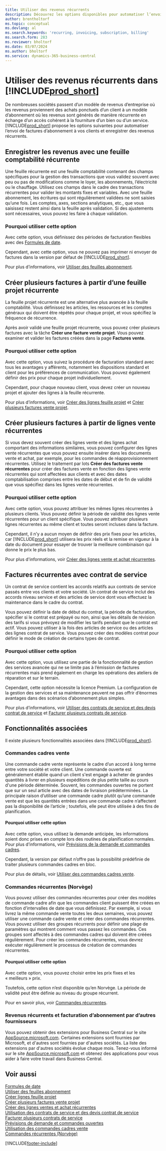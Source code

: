 ```yaml
---
title: Utiliser des revenus récurrents
description: Découvrez les options disponibles pour automatiser l’envoi de factures d’abonnement à vos clients et enregistrer des revenus récurrents.
author: brentholtorf
ms.topic: conceptual
ms.devlang: al
ms.search.keywords: 'recurring, invoicing, subscription, billing'
ms.search.form: 283
ms.reviewer: bholtorf
ms.date: 03/07/2024
ms.author: bholtorf
ms.service: dynamics-365-business-central
---
```

# Utiliser des revenus récurrents dans [!INCLUDE[prod_short](includes/prod_short.md)]

De nombreuses sociétés passent d’un modèle de revenus d’entreprise où les revenus proviennent des achats ponctuels d’un client à un modèle d’abonnement où les revenus sont générés de manière récurrente en échange d’un accès cohérent à la fourniture d’un bien ou d’un service.
[!INCLUDE[prod_short](includes/prod_short.md)] propose les options suivantes pour automatiser l’envoi de factures d’abonnement à vos clients et enregistrer des revenus récurrents. 

## Enregistrer les revenus avec une feuille comptabilité récurrente

Une feuille récurrente est une feuille comptabilité contenant des champs spécifiques pour la gestion des transactions que vous validez souvent avec peu ou pas de modifications comme le loyer, les abonnements, l’électricité ou le chauffage. Utilisez ces champs dans le cadre des transactions récurrentes pour valider les montants fixes et variables. Avec une feuille abonnement, les écritures qui sont régulièrement validées ne sont saisies qu’une fois. Les comptes, axes, sections analytiques, etc., que vous saisissez restent ainsi dans la feuille après validation. Si des ajustements sont nécessaires, vous pouvez les faire à chaque validation.

### Pourquoi utiliser cette option

Avec cette option, vous définissez des périodes de facturation flexibles avec des [Formules de date](ui-enter-date-ranges.md#use-date-formulas).

Cependant, avec cette option, vous ne pouvez pas imprimer ni envoyer de factures dans la version par défaut de [!INCLUDE[prod_short](includes/prod_short.md)].  

Pour plus d’informations, voir [Utiliser des feuilles abonnement](ui-work-general-journals.md#work-with-recurring-journals).  

## Créer plusieurs factures à partir d’une feuille projet récurrente

La feuille projet récurrente est une alternative plus avancée à la feuille comptabilité. Vous définissez les articles, les ressources et les comptes généraux qui doivent être répétés pour chaque projet, et vous spécifiez la fréquence de récurrence.  

Après avoir validé une feuille projet récurrente, vous pouvez créer plusieurs factures avec la tâche **Créer une facture vente projet**. Vous pouvez examiner et valider les factures créées dans la page **Factures vente**.

### Pourquoi utiliser cette option

Avec cette option, vous suivez la procédure de facturation standard avec tous les avantages y afférents, notamment les dispositions standard et client pour les préférences de communication. Vous pouvez également définir des prix pour chaque projet individuellement.

Cependant, pour chaque nouveau client, vous devez créer un nouveau projet et ajouter des lignes à la feuille récurrente. 

Pour plus d’informations, voir [Créer des lignes feuille projet](projects-how-record-job-usage.md#to-create-project-journal-lines-manually) et [Créer plusieurs factures vente projet](projects-how-invoice-jobs.md#to-create-multiple-project-sales-invoices).

## Créer plusieurs factures à partir de lignes vente récurrentes

Si vous devez souvent créer des lignes vente et des lignes achat comportant des informations similaires, vous pouvez configurer des lignes vente récurrentes que vous pouvez ensuite insérer dans les documents vente et achat, par exemple, pour les commandes de réapprovisionnement récurrentes. Utilisez le traitement par lots **Créer des factures vente récurrentes** pour créer des factures vente en fonction des lignes vente récurrentes qui sont affectées aux clients et avec des dates comptabilisation comprises entre les dates de début et de fin de validité que vous spécifiez dans les lignes vente récurrentes.  

### Pourquoi utiliser cette option

Avec cette option, vous pouvez attribuer les mêmes lignes récurrentes à plusieurs clients. Vous pouvez définir la période de validité des lignes vente récurrentes pour un client spécifique. Vous pouvez attribuer plusieurs lignes récurrentes au même client et toutes seront incluses dans la facture.

Cependant, il n’y a aucun moyen de définir des prix fixes pour les articles, car [!INCLUDE[prod_short](includes/prod_short.md)] utilisera les prix réels et la remise en vigueur à la date du document pour essayer de trouver la meilleure combinaison qui donne le prix le plus bas.  

Pour plus d'informations, voir [Créer des lignes vente et achat récurrentes](sales-how-work-standard-lines.md).

## Factures récurrentes avec contrat de service

Un contrat de service contient les accords relatifs aux contrats de service passés entre vos clients et votre société. Un contrat de service inclut des accords niveau service et des articles de service dont vous effectuez la maintenance dans le cadre du contrat.  

Vous pouvez définir la date de début du contrat, la période de facturation, spécifier si le contrat est prépayé ou non, ainsi que les détails de révision des tarifs si vous prévoyez de modifier les tarifs pendant que le contrat est actif. Vous pouvez utiliser à la fois des articles de service ou des articles des lignes contrat de service.
Vous pouvez créer des modèles contrat pour définir le mode de création de certains types de contrat.  

### Pourquoi utiliser cette option

Avec cette option, vous utilisez une partie de la fonctionnalité de gestion des services avancée qui ne se limite pas à l’émission de factures récurrentes mais prend également en charge les opérations des ateliers de réparation et sur le terrain.

Cependant, cette option nécessite la licence Premium. La configuration de la gestion des services et sa maintenance peuvent ne pas offrir d’énormes avantages dans des scénarios d’abonnement plus simples.  

Pour plus d’informations, voir [Utiliser des contrats de service et des devis contrat de service](service-how-to-create-service-contracts-and-service-contract-quotes.md) et [Facturer plusieurs contrats de service](service-how-create-invoices.md#to-invoice-several-service-contracts).

## Fonctionnalités associées
Il existe plusieurs fonctionnalités associées dans [!INCLUDE[prod_short](includes/prod_short.md)].

### Commandes cadres vente

Une commande cadre vente représente le cadre d’un accord à long terme entre votre société et votre client.
Une commande ouverte est généralement établie quand un client s'est engagé à acheter de grandes quantités à livrer en plusieurs expéditions de plus petite taille au cours d'une période déterminée. Souvent, les commandes ouvertes ne portent que sur un seul article avec des dates de livraison prédéterminées. La principale raison d’utiliser une commande cadre plutôt qu’une commande vente est que les quantités entrées dans une commande cadre n’affectent pas la disponibilité de l’article ; toutefois, elle peut être utilisée à des fins de planification.

#### Pourquoi utiliser cette option

Avec cette option, vous utilisez la demande anticipée, les informations soient donc prises en compte lors des routines de planification normales. Pour plus d’informations, voir [Prévisions de la demande et commandes cadres](design-details-central-concepts-of-the-planning-system.md#demand-forecasts-and-blanket-orders).  

Cependant, la version par défaut n’offre pas la possibilité prédéfinie de traiter plusieurs commandes cadres en bloc.

Pour plus de détails, voir [Utiliser des commandes cadres vente](sales-how-to-create-blanket-sales-orders.md).

### Commandes récurrentes (Norvège)

Vous pouvez utiliser des commandes récurrentes pour créer des modèles de commande cadre afin que les commandes client puissent être créées en fonction d’intervalles de date que vous définissez. Par exemple, si vous livrez la même commande vente toutes les deux semaines, vous pouvez utiliser une commande cadre vente et créer des commandes récurrentes.
Vous pouvez utiliser des groupes récurrents pour définir une plage de paramètres qui montrent comment vous passez les commandes. Ces groupes sont affectés à des commandes cadres qui doivent être créées régulièrement. Pour créer les commandes récurrentes, vous devrez exécuter régulièrement le processus de création de commandes récurrentes. 

#### Pourquoi utiliser cette option

Avec cette option, vous pouvez choisir entre les prix fixes et les « meilleurs » prix.

Toutefois, cette option n’est disponible qu’en Norvège. La période de validité peut être définie au niveau du groupe récurrent.

Pour en savoir plus, voir [Commandes récurrentes](LocalFunctionality/Norway/recurring-orders.md).

### Revenus récurrents et facturation d’abonnement par d’autres fournisseurs

Vous pouvez obtenir des extensions pour Business Central sur le site [AppSource.microsoft.com](https://appsource.microsoft.com/). Certaines extensions sont fournies par Microsoft, et d'autres sont fournies par d'autres sociétés. La liste des extensions par d'autres sociétés évolue chaque mois. Tenez-vous informé sur le site [AppSource.microsoft.com](https://go.microsoft.com/fwlink/?linkid=2081646) et obtenez des applications pour vous aider à faire votre travail dans Business Central.  

## Voir aussi

[Formules de date](ui-enter-date-ranges.md#use-date-formulas)  
[Utiliser des feuilles abonnement](ui-work-general-journals.md#work-with-recurring-journals)  
[Créer lignes feuille projet](projects-how-record-job-usage.md#to-create-project-journal-lines-manually)  
[Créer plusieurs factures vente projet](projects-how-invoice-jobs.md#to-create-multiple-project-sales-invoices)  
[Créer des lignes ventes et achat récurrentes](sales-how-work-standard-lines.md)  
[Utilisation des contrats de service et des devis contrat de service](service-how-to-create-service-contracts-and-service-contract-quotes.md)  
[Facturer plusieurs contrats de service](service-how-create-invoices.md#to-invoice-several-service-contracts)  
[Prévisions de demande et commandes ouvertes](design-details-central-concepts-of-the-planning-system.md#demand-forecasts-and-blanket-orders)  
[Utilisation des commandes cadres vente](sales-how-to-create-blanket-sales-orders.md)  
[Commandes récurrentes (Norvège)](LocalFunctionality/Norway/recurring-orders.md)  


[!INCLUDE[footer-include](includes/footer-banner.md)]